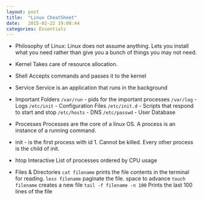 ```yaml
---
layout: post
title:  "Linux CheatSheet"
date:   2015-02-22 19:08:44
categories: Essentials
---
```


* Philosophy of Linux: 
Linux does not assume anything. Lets you install what you need rather than give you a bunch of things you may not need.

* Kernel
  Takes care of resource allocation. 

* Shell
  Accepts commands and passes it to the kernel

* Service
  Service is an application that runs in the background

* Important Folders
  `/var/run` - pids for the important processes
`/var/log` - Logs
`/etc/init` - Configuration Files
`/etc/init.d` - Scripts that respond to start and stop
`/etc/hosts` - DNS
`/etc/passwd` - User Database

* Processes
Processes are the core of a linux OS. A process is an instance of a running command. 
 - init - is the first process with id 1. Cannot be killed. Every other process is the child of init. 

* htop
Interactive List of processes ordered by CPU usage

* Files & Directories
`cat filename` prints the file contents in the terminal for reading.
`less filename` paginate the file. space to advance
`touch filename` creates a new file
`tail -f filename -n 100` Prints the last 100 lines of the file




